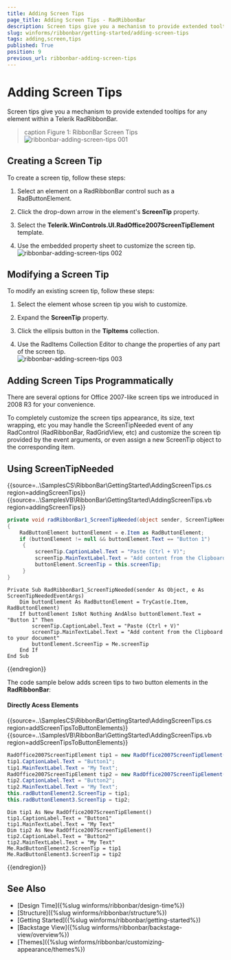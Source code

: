 ```yaml
---
title: Adding Screen Tips
page_title: Adding Screen Tips - RadRibbonBar
description: Screen tips give you a mechanism to provide extended tooltips for any element within a Telerik RadRibbonBar.
slug: winforms/ribbonbar/getting-started/adding-screen-tips
tags: adding,screen,tips
published: True
position: 9
previous_url: ribbonbar-adding-screen-tips
---
```


# Adding Screen Tips

Screen tips give you a mechanism to provide extended tooltips for any element within a Telerik RadRibbonBar.

>caption Figure 1: RibbonBar Screen Tips
![ribbonbar-adding-screen-tips 001](images/ribbonbar-adding-screen-tips001.png)

## Creating a Screen Tip

To create a screen tip, follow these steps:

1. Select an element on a RadRibbonBar control such as a RadButtonElement.

1. Click the drop-down arrow in the element's __ScreenTip__ property.

1. Select the __Telerik.WinControls.UI.RadOffice2007ScreenTipElement__ template.

1. Use the embedded property sheet to customize the screen tip.<br>![ribbonbar-adding-screen-tips 002](images/ribbonbar-adding-screen-tips002.png)

## Modifying a Screen Tip

To modify an existing screen tip, follow these steps:

1. Select the element whose screen tip you wish to customize.

1. Expand the __ScreenTip__ property.

1. Click the ellipsis button in the __TipItems__ collection.

1. Use the RadItems Collection Editor to change the properties of any part of the screen tip.<br>![ribbonbar-adding-screen-tips 003](images/ribbonbar-adding-screen-tips003.png)

## Adding Screen Tips Programmatically

There are several options for Office 2007-like screen tips we introduced in 2008 R3 for your convenience.

To completely customize the screen tips appearance, its size, text wrapping, etc you may handle the ScreenTipNeeded event of any RadControl (RadRibbonBar, RadGridView, etc) and customize the screen tip provided by the event arguments, or even assign a new ScreenTip object to the corresponding item. 

## Using ScreenTipNeeded

{{source=..\SamplesCS\RibbonBar\GettingStarted\AddingScreenTips.cs region=addingScreenTips}} 
{{source=..\SamplesVB\RibbonBar\GettingStarted\AddingScreenTips.vb region=addingScreenTips}} 

````C#
private void radRibbonBar1_ScreenTipNeeded(object sender, ScreenTipNeededEventArgs e)
{
    RadButtonElement buttonElement = e.Item as RadButtonElement;
    if (buttonElement != null && buttonElement.Text == "Button 1")
     {
         screenTip.CaptionLabel.Text = "Paste (Ctrl + V)";
         screenTip.MainTextLabel.Text = "Add content from the Clipboard to your document";
         buttonElement.ScreenTip = this.screenTip;
     }
}

````
````VB.NET
Private Sub RadRibbonBar1_ScreenTipNeeded(sender As Object, e As ScreenTipNeededEventArgs)
    Dim buttonElement As RadButtonElement = TryCast(e.Item, RadButtonElement)
    If buttonElement IsNot Nothing AndAlso buttonElement.Text = "Button 1" Then
        screenTip.CaptionLabel.Text = "Paste (Ctrl + V)"
        screenTip.MainTextLabel.Text = "Add content from the Clipboard to your document"
        buttonElement.ScreenTip = Me.screenTip
    End If
End Sub

````

{{endregion}}

The code sample below adds screen tips to two button elements in the __RadRibbonBar__:

#### Directly Acess Elements

{{source=..\SamplesCS\RibbonBar\GettingStarted\AddingScreenTips.cs region=addScreenTipsToButtonElements}} 
{{source=..\SamplesVB\RibbonBar\GettingStarted\AddingScreenTips.vb region=addScreenTipsToButtonElements}} 

````C#
RadOffice2007ScreenTipElement tip1 = new RadOffice2007ScreenTipElement();
tip1.CaptionLabel.Text = "Button1";
tip1.MainTextLabel.Text = "My Text";
RadOffice2007ScreenTipElement tip2 = new RadOffice2007ScreenTipElement();
tip2.CaptionLabel.Text = "Button2";
tip2.MainTextLabel.Text = "My Text";
this.radButtonElement2.ScreenTip = tip1;
this.radButtonElement3.ScreenTip = tip2;

````
````VB.NET
Dim tip1 As New RadOffice2007ScreenTipElement()
tip1.CaptionLabel.Text = "Button1"
tip1.MainTextLabel.Text = "My Text"
Dim tip2 As New RadOffice2007ScreenTipElement()
tip2.CaptionLabel.Text = "Button2"
tip2.MainTextLabel.Text = "My Text"
Me.RadButtonElement2.ScreenTip = tip1
Me.RadButtonElement3.ScreenTip = tip2

````

{{endregion}}

## See Also

* [Design Time]({%slug winforms/ribbonbar/design-time%})
* [Structure]({%slug winforms/ribbonbar/structure%})
* [Getting Started]({%slug winforms/ribbonbar/getting-started%})
* [Backstage View]({%slug winforms/ribbonbar/backstage-view/overview%})
* [Themes]({%slug winforms/ribbonbar/customizing-appearance/themes%})

